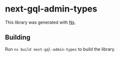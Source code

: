 # next-gql-admin-types

This library was generated with [Nx](https://nx.dev).

## Building

Run `nx build next-gql-admin-types` to build the library.
